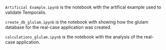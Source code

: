 `Artificial Example.ipynb` is the notebook with the artifical example used to validate Temporalis.

`create_db_glulam.ipynb` is the notebook with showing how the glulam database for the real-case application was created.

`calculations_glulam.ipynb` is the notebook with the analysis of the real-case application.
